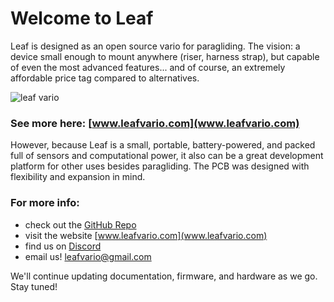 # Welcome to Leaf

Leaf is designed as an open source vario for paragliding.  The vision: a device small enough to mount anywhere (riser, harness strap), but capable of even the most advanced features... and of course, an extremely affordable price tag compared to alternatives.  

![leaf vario](https://lh3.googleusercontent.com/pw/AP1GczMRXxRSEI-aGlFPc7B2vxLSY1j9hQFLgyY0MKDoBOVwnX1eVBLftDIwkAKS4cFknwWlIm7QqGSiX0xjhLvN-zZkuIwqoFdryy5CfPxwt2LRvefnryUtts-l3kA4smu8WaDW-0Su6RLpYk6qjR6Q0bIksQ=s400)


### See more here: [www.leafvario.com](www.leafvario.com) 

However, because Leaf is a small, portable, battery-powered, and packed full of sensors and computational power, it also can be a great development platform for other uses besides paragliding.  The PCB was designed with flexibility and expansion in mind.

### For more info:
 - check out the [GitHub Repo](https://github.com/DangerMonkeys/leaf)
 - visit the website [www.leafvario.com](www.leafvario.com)
 - find us on [Discord](https://discord.gg/m7nC8Dgbu6)
 - email us! leafvario@gmail.com

We'll continue updating documentation, firmware, and hardware as we go.  Stay tuned! 
